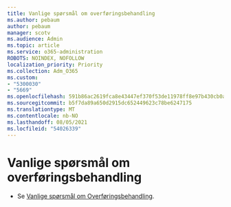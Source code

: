 ```yaml
---
title: Vanlige spørsmål om overføringsbehandling
ms.author: pebaum
author: pebaum
manager: scotv
ms.audience: Admin
ms.topic: article
ms.service: o365-administration
ROBOTS: NOINDEX, NOFOLLOW
localization_priority: Priority
ms.collection: Adm_O365
ms.custom:
- "5300030"
- "5669"
ms.openlocfilehash: 591b86ac2619fca8e43447ef370f53de11978ff8e97b430cb0af3eec413729e8
ms.sourcegitcommit: b5f7da89a650d2915dc652449623c78be6247175
ms.translationtype: MT
ms.contentlocale: nb-NO
ms.lasthandoff: 08/05/2021
ms.locfileid: "54026339"
---
```

# <a name="migration-manager-faq"></a>Vanlige spørsmål om overføringsbehandling

- Se [Vanlige spørsmål om Overføringsbehandling](https://docs.microsoft.com/sharepointmigration/mm-faqs).
